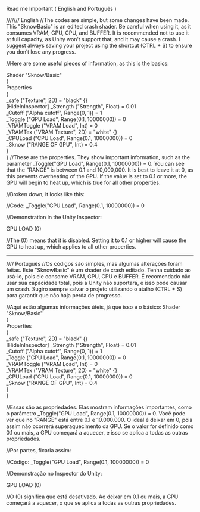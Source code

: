 Read me Important ( English and Português )

///////   English
//The codes are simple, but some changes have been made. This "SknowBasic" is an edited crash shader. Be careful when using it, as it consumes VRAM, GPU, CPU, and BUFFER. It is recommended not to use it at full capacity, as Unity won’t support that, and it may cause a crash. I suggest always saving your project using the shortcut (CTRL + S) to ensure you don’t lose any progress.

//Here are some useful pieces of information, as this is the basics:

Shader "Sknow/Basic"  
{  
    Properties  
    {  
        _safe ("Texture", 2D) = "black" {}  
        [HideInInspector] _Strength ("Strength", Float) = 0.01  
        _Cutoff ("Alpha cutoff", Range(0, 1)) = 1  
        _Toggle ("GPU Load", Range(0.1, 10000000)) = 0  
        _VRAMToggle ("VRAM Load", Int) = 0  
        _VRAMTex ("VRAM Texture", 2D) = "white" {}  
        _CPULoad ("CPU Load", Range(0.1, 10000000)) = 0  
        _Sknow ("RANGE OF GPU", Int) = 0.4  
    }  
}
//These are the properties. They show important information, such as the parameter _Toggle("GPU Load", Range(0.1, 10000000)) = 0. You can see that the "RANGE" is between 0.1 and 10,000,000. It is best to leave it at 0, as this prevents overheating of the GPU. If the value is set to 0.1 or more, the GPU will begin to heat up, which is true for all other properties.

//Broken down, it looks like this:

//Code:
_Toggle("GPU Load", Range(0.1, 10000000)) = 0

//Demonstration in the Unity Inspector:

GPU LOAD (0)

//The (0) means that it is disabled. Setting it to 0.1 or higher will cause the GPU to heat up, which applies to all other properties.

---------------------------------------------------------------------------------------------------------------------------------------------
////                  Português
//Os códigos são simples, mas algumas alterações foram feitas. Este "SknowBasic" é um shader de crash editado. Tenha cuidado ao usá-lo, pois ele consome VRAM, GPU, CPU e BUFFER. É recomendado não usar sua capacidade total, pois a Unity não suportará, e isso pode causar um crash. Sugiro sempre salvar o projeto utilizando o atalho (CTRL + S) para garantir que não haja perda de progresso.

//Aqui estão algumas informações úteis, já que isso é o básico:
Shader "Sknow/Basic"  
{  
    Properties  
    {  
        _safe ("Texture", 2D) = "black" {}  
        [HideInInspector] _Strength ("Strength", Float) = 0.01  
        _Cutoff ("Alpha cutoff", Range(0, 1)) = 1  
        _Toggle ("GPU Load", Range(0.1, 10000000)) = 0  
        _VRAMToggle ("VRAM Load", Int) = 0  
        _VRAMTex ("VRAM Texture", 2D) = "white" {}  
        _CPULoad ("CPU Load", Range(0.1, 10000000)) = 0  
        _Sknow ("RANGE OF GPU", Int) = 0.4  
    }  
}

//Essas são as propriedades. Elas mostram informações importantes, como o parâmetro _Toggle("GPU Load", Range(0.1, 10000000)) = 0. Você pode ver que no "RANGE" está entre 0.1 e 10.000.000. O ideal é deixar em 0, pois assim não ocorrerá superaquecimento da GPU. Se o valor for definido como 0.1 ou mais, a GPU começará a aquecer, e isso se aplica a todas as outras propriedades.

//Por partes, ficaria assim:

//Código:
_Toggle("GPU Load", Range(0.1, 10000000)) = 0

//Demonstração no Inspector do Unity:

GPU LOAD (0)

//O (0) significa que está desativado. Ao deixar em 0.1 ou mais, a GPU começará a aquecer, o que se aplica a todas as outras propriedades.
